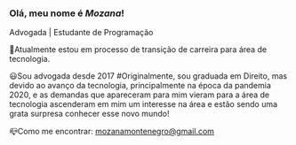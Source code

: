 ### Olá, meu nome é *Mozana*!
Advogada | Estudante de Programação

🔭Atualmente estou em processo de transição de carreira para área de tecnologia. 

😃Sou advogada desde 2017 #Originalmente, sou graduada em Direito, mas devido ao avanço da tecnologia, principalmente na época da pandemia 2020, e as demandas que apareceram para mim vieram para a área de tecnologia ascenderam em mim um interesse na área e estão sendo uma grata surpresa conhecer esse novo mundo!

📪Como me encontrar: mozanamontenegro@gmail.com
